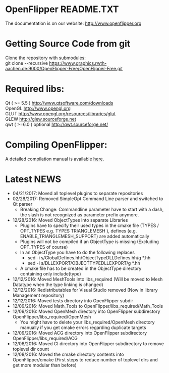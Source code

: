 OpenFlipper README.TXT
=======================
The documentation is on our website:
http://www.openflipper.org

# Getting Source Code from git
Clone the repository with submodules:   
 git clone --recursive https://www.graphics.rwth-aachen.de:9000/OpenFlipper-Free/OpenFlipper-Free.git
 
# Required libs: 
Qt ( >= 5.5 )   http://www.qtsoftware.com/downloads  
OpenGL          http://www.opengl.org  
GLUT            http://www.opengl.org/resources/libraries/glut  
GLEW            http://glew.sourceforge.net  
qwt ( >=6.0 )   optional http://qwt.sourceforge.net/  

# Compiling OpenFlipper:
A detailed compilation manual is available [here](http://openflipper.org/Documentation/latest/a00099.html).

Latest NEWS
===========

- 04/21/2017: Moved all toplevel plugins to separate repositories 
- 02/28/2017: Removed SimpleOpt Command Line parser and switched to Qt parser
    - Breaking Change: Commandline parameter have to start with a dash, the slash is not recognized as parameter prefix anymore.
- 12/28/2016: Moved ObjectTypes into separate Libraries
    - Plugins have to specify their used types in the cmake file (TYPES / OPT_TYPES e.g. TYPES TRIANGLEMESH ), defines (e.g. ENABLE_TRIANGLEMESH_SUPPORT) are added automatically
    - Plugins will not be compiled if an ObjectType is missing (Excluding OPT_TYPES of course)
    - In an ObjectType you have to do the following replaces
        * sed -i s/GlobalDefines.hh/ObjectTypeDLLDefines.hh/g *.hh
        * sed -i s/DLLEXPORT/OBJECTTYPEDLLEXPORT/g *.hh
    - A cmake file has to be created in the ObjectType directory containing only include(type)
- 12/12/2016: Moved MeshTools into libs_required (Will be moved to Mesh Datatype when the type linking is changed)
- 12/12/2016: Redistributables for Visual Studio removed (Now in library Management repository)
- 12/12/2016: Moved tests directory into OpenFlipper subdir
- 12/09/2016: Moved Math_Tools to OpenFlipper/libs_required/Math_Tools
- 12/09/2016: Moved OpenMesh directory into OpenFlipper subdirectory OpenFlipper/libs_required/OpenMesh
    - You might have to delete your libs_required/OpenMesh directory manually if you get cmake errors regarding duplicate targets 
- 12/09/2016: Moved ACG directory into OpenFlipper subdirectory OpenFlipper/libs_required/ACG
- 12/08/2016: Moved CI directory into OpenFlipper subdirectory to remove toplevel dir count
- 12/08/2016: Moved the cmake directory contents into OpenFlipper/cmake (First steps to reduce number of toplevel dirs and get more modular than before)
